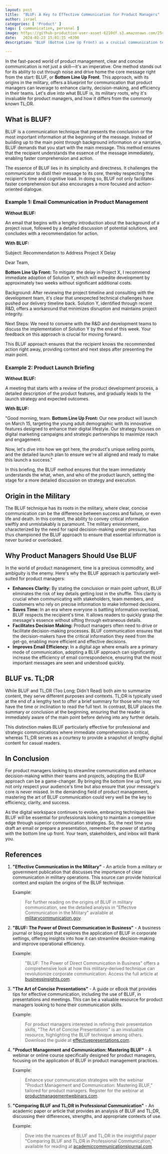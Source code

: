 ```yaml
---
layout: post
title:  "BLUF: A Key to Effective Communication for Product Managers"
author: israel
categories: [ 'Product' ]
tags: [ communication, personal ]
image: https://github-production-user-asset-6210df.s3.amazonaws.com/2548160/307327840-96a1b999-622b-4c6c-af58-d94c99ab954c.png
date:   2024-02-23 15:01:35 +0300
description: "BLUF (Bottom Line Up Front) as a crucial communication technique that enhances clarity and decision-making in product management by presenting the most important information first." 

---
```


In the fast-paced world of product management, clear and concise communication is not just a skill—it's an imperative. One method stands out for its ability to cut through noise and drive home the core message right from the start: BLUF, or **Bottom Line Up Front**. This approach, with its origins in the military, offers a blueprint for communication that product managers can leverage to enhance clarity, decision-making, and efficiency in their teams. Let's dive into what BLUF is, its military roots, why it's invaluable for product managers, and how it differs from the commonly known TL;DR.

## What is BLUF?

BLUF is a communication technique that presents the conclusion or the most important information at the beginning of the message. Instead of building up to the main point through background information or a narrative, BLUF demands that you start with the main message. This method ensures that the recipient understands the essence of the message immediately, enabling faster comprehension and action.

The essence of BLUF lies in its simplicity and directness. It challenges the communicator to distil their message to its core, thereby respecting the recipient's time and cognitive load. In doing so, BLUF not only facilitates faster comprehension but also encourages a more focused and action-oriented dialogue.

### Example 1: Email Communication in Product Management

**Without BLUF:**

An email that begins with a lengthy introduction about the background of a project issue, followed by a detailed discussion of potential solutions, and concludes with a recommendation for action.

**With BLUF:**

Subject: Recommendation to Address Project X Delay

Dear Team,

**Bottom Line Up Front:** To mitigate the delay in Project X, I recommend immediate adoption of Solution Y, which will expedite development by approximately two weeks without significant additional costs.

Background: After reviewing the project timeline and consulting with the development team, it's clear that unexpected technical challenges have pushed our delivery timeline back. Solution Y, identified through recent R&D, offers a workaround that minimizes disruption and maintains project integrity.

Next Steps: We need to convene with the R&D and development teams to discuss the implementation of Solution Y by the end of this week. Your feedback on this approach is crucial for moving forward.

This BLUF approach ensures that the recipient knows the recommended action right away, providing context and next steps after presenting the main point.

### Example 2: Product Launch Briefing

**Without BLUF:**

A meeting that starts with a review of the product development process, a detailed description of the product features, and gradually leads to the launch strategy and expected outcomes.

**With BLUF:**

"Good morning, team. **Bottom Line Up Front:** Our new product will launch on March 15, targeting the young adult demographic with its innovative features designed to enhance their digital lifestyle. Our strategy focuses on digital marketing campaigns and strategic partnerships to maximize reach and engagement.

Now, let's dive into how we got here, the product's unique selling points, and the detailed launch plan to ensure we're all aligned and ready to make this launch a success."

In this briefing, the BLUF method ensures that the team immediately understands the what, when, and who of the product launch, setting the stage for a more detailed discussion on strategy and execution.


## Origin in the Military

The BLUF technique has its roots in the military, where clear, concise communication can be the difference between success and failure, or even life and death. In this context, the ability to convey critical information swiftly and unmistakably is paramount. The military environment, characterized by the need for rapid decision-making under pressure, has thus championed the BLUF approach to ensure that essential information is never buried or overlooked.

## Why Product Managers Should Use BLUF

In the world of product management, time is a precious commodity, and ambiguity is the enemy. Here's why the BLUF approach is particularly well-suited for product managers:

- **Enhances Clarity:** By stating the conclusion or main point upfront, BLUF eliminates the risk of key details getting lost in the shuffle. This clarity is crucial when communicating with stakeholders, team members, and customers who rely on precise information to make informed decisions.
- **Saves Time:** In an era where everyone is battling information overload, BLUF respects the recipient's time. It allows readers to quickly grasp the message's essence without sifting through extraneous details.
- **Facilitates Decision Making:** Product managers often need to drive or facilitate decision-making processes. BLUF communication ensures that the decision-makers have the critical information they need from the get-go, enabling more efficient and effective decisions.
- **Improves Email Efficiency:** In a digital age where emails are a primary mode of communication, adopting a BLUF approach can significantly increase the efficiency of email correspondence, ensuring that the most important messages are seen and understood quickly.

## BLUF vs. TL;DR

While BLUF and TL;DR (Too Long; Didn't Read) both aim to summarize content, they serve different purposes and contexts. TL;DR is typically used at the end of a lengthy text to offer a brief summary for those who may not have the time or inclination to read the full text. In contrast, BLUF places the summary or conclusion at the beginning, ensuring that the reader is immediately aware of the main point before delving into any further details.

This distinction makes BLUF particularly effective for professional and strategic communications where immediate comprehension is critical, whereas TL;DR serves as a courtesy to provide a snapshot of lengthy digital content for casual readers.

## In Conclusion

For product managers looking to streamline communication and enhance decision-making within their teams and projects, adopting the BLUF approach can be a game-changer. By bringing the bottom line up front, you not only respect your audience's time but also ensure that your message's core is never missed. In the demanding field of product management, mastering the art of BLUF communication could very well be the key to efficiency, clarity, and success.

As the digital workspace continues to evolve, embracing techniques like BLUF will be essential for professionals looking to maintain a competitive edge through superior communication strategies. So, the next time you draft an email or prepare a presentation, remember the power of starting with the bottom line up front. Your team, stakeholders, and inbox will thank you.


## References

1. **"Effective Communication in the Military"** - An article from a military or government publication that discusses the importance of clear communication in military operations. This source can provide historical context and explain the origins of the BLUF technique.

    Example: 
    > For further reading on the origins of BLUF in military communication, see the detailed analysis in "Effective Communication in the Military" available at [militarycommunication.gov](#).

2. **"BLUF: The Power of Direct Communication in Business"** - A business journal or blog post that explores the application of BLUF in corporate settings, offering insights into how it can streamline decision-making and improve operational efficiency.

    Example: 
    > "BLUF: The Power of Direct Communication in Business" offers a comprehensive look at how this military-derived technique can revolutionize corporate communication. Access the full article at [businessinsights.com](#).

3. **"The Art of Concise Presentations"** - A guide or eBook that provides tips for effective communication, including the use of BLUF, in presentations and meetings. This can be a valuable resource for product managers looking to hone their communication skills.

    Example: 
    > For product managers interested in refining their presentation skills, "The Art of Concise Presentations" is an invaluable resource, highlighting the BLUF technique among others. Download the guide at [effectivepresentations.com](#).

4. **"Product Management and Communication: Mastering BLUF"** - A webinar or online course specifically designed for product managers, focusing on the application of BLUF in product management practices.

    Example: 
    > Enhance your communication strategies with the webinar "Product Management and Communication: Mastering BLUF," tailored for product managers. Register for the webinar at [productmanagementwebinars.com](#).

5. **"Comparing BLUF and TL;DR in Professional Communication"** - An academic paper or article that provides an analysis of BLUF and TL;DR, discussing their differences, strengths, and appropriate contexts of use.

    Example: 
    > Dive into the nuances of BLUF and TL;DR in the insightful paper "Comparing BLUF and TL;DR in Professional Communication," available for reading at [academiccommunicationsjournal.com](#).

